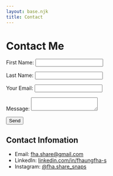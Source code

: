 ```yaml
---
layout: base.njk
title: Contact
---
```


<h1>Contact Me</h1>

<form name="contact" method="POST" data-netlify="true">
  <p>
    <label>First Name: <input type="text" name="first_name" required /></label>
  </p>
  <p>
    <label>Last Name: <input type="text" name="last_name" required /></label>
  </p>
  <p>
    <label>Your Email: <input type="email" name="email" required /></label>
  </p>
  <p>
    <label>Message: <textarea name="message" required></textarea></label>
  </p>
  <p>
    <button type="submit">Send</button>
  </p>
</form>

<h2>Contact Infomation</h2>
<ul>
  <li>Email: <a href="fha.share@gmail.com">fha.share@gmail.com</a></li>
  <li>LinkedIn: <a href="www.linkedin.com/in/fhaungfha-s" target="_blank" rel="noopener noreferrer">linkedin.com/in/fhaungfha-s</a></li>
  <li>Instagram: <a href="https://www.instagram.com/fha.share_snaps/" target="_blank" rel="noopener noreferrer">@fha.share_snaps</a></li>
</ul>
